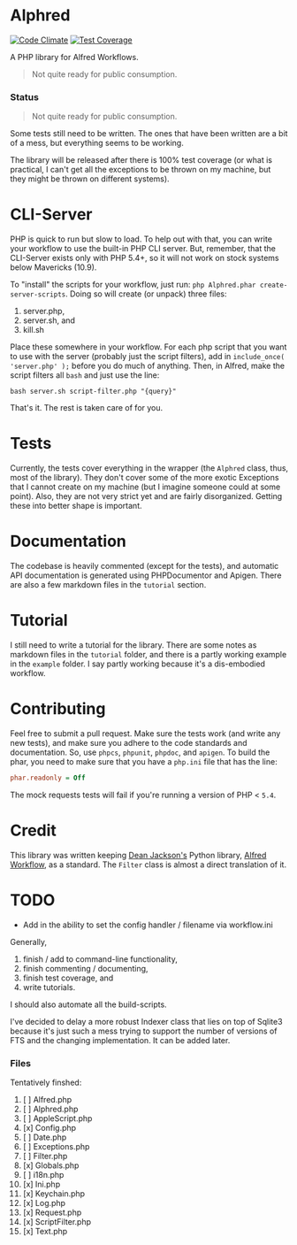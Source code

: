 Alphred
=======

[![Code Climate](https://codeclimate.com/github/shawnrice/alphred/badges/gpa.svg)](https://codeclimate.com/github/shawnrice/alphred) [![Test Coverage](https://codeclimate.com/github/shawnrice/alphred/badges/coverage.svg)](https://codeclimate.com/github/shawnrice/alphred)

A PHP library for Alfred Workflows.
> Not quite ready for public consumption.

### Status
> Not quite ready for public consumption.

Some tests still need to be written. The ones that have been written are a bit of a mess, but everything seems to be working.

The library will be released after there is 100% test coverage (or what is practical, I can't get all the exceptions to be thrown on my machine, but they might be thrown on different systems).

CLI-Server
===
PHP is quick to run but slow to load. To help out with that, you can write your workflow to use the built-in PHP CLI server. But, remember, that the CLI-Server exists only with PHP 5.4+, so it will not work on stock systems below Mavericks (10.9).

To "install" the scripts for your workflow, just run: `php Alphred.phar create-server-scripts`. Doing so will create (or unpack) three files:
1. server.php,
2. server.sh, and
3. kill.sh

Place these somewhere in your workflow. For each php script that you want to use with the server (probably just the script filters), add in `include_once( 'server.php' );` before you do much of anything. Then, in Alfred, make the script filters all `bash` and just use the line:
````shell
bash server.sh script-filter.php "{query}"
````
That's it. The rest is taken care of for you.

Tests
===
Currently, the tests cover everything in the wrapper (the `Alphred` class, thus, most of the library). They don't cover some of the more exotic Exceptions that I cannot create on my machine (but I imagine someone could at some point). Also, they are not very strict yet and are fairly disorganized. Getting these into better shape is important.

Documentation
===
The codebase is heavily commented (except for the tests), and automatic API documentation is generated using PHPDocumentor and Apigen. There are also a few markdown files in the `tutorial` section.

Tutorial
===
I still need to write a tutorial for the library. There are some notes as markdown files in the `tutorial` folder, and there is a partly working example in the `example` folder. I say partly working because it's a dis-embodied workflow.

Contributing
===
Feel free to submit a pull request. Make sure the tests work (and write any new tests), and make sure you adhere to
the code standards and documentation. So, use `phpcs`, `phpunit`, `phpdoc`, and `apigen`. To build the phar, you need
to make sure that you have a `php.ini` file that has the line:
````ini
phar.readonly = Off
````

The mock requests tests will fail if you're running a version of PHP < `5.4`.


Credit
===
This library was written keeping [Dean Jackson's](http://www.deanishe.net/) Python library, [Alfred Workflow](https://github.com/deanishe/alfred-workflow), as a standard. The `Filter` class is almost a direct translation of it.


TODO
====

* Add in the ability to set the config handler / filename via workflow.ini

Generally,

1. finish / add to command-line functionality,
2. finish commenting / documenting,
3. finish test coverage, and
4. write tutorials.

I should also automate all the build-scripts.

I've decided to delay a more robust Indexer class that lies on top of Sqlite3 because it's just such a mess trying
to support the number of versions of FTS and the changing implementation. It can be added later.

### Files

Tentatively finshed:

1.  [ ] Alfred.php
2.  [ ] Alphred.php
3.  [ ] AppleScript.php
4.  [x] Config.php
6.  [ ] Date.php
7.  [ ] Exceptions.php
8.  [ ] Filter.php
9.  [x] Globals.php
10. [ ] i18n.php
10. [x] Ini.php
10. [x] Keychain.php
10. [x] Log.php
10. [x] Request.php
10. [x] ScriptFilter.php
10. [x] Text.php